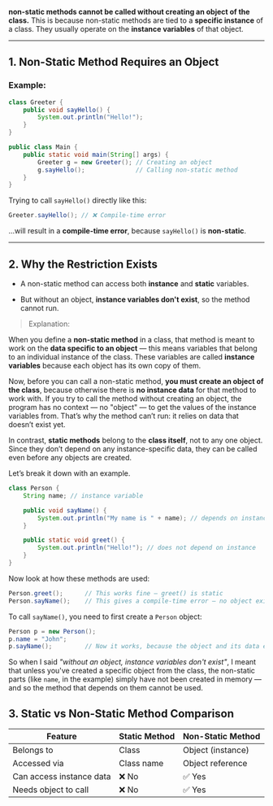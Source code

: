 **non-static methods cannot be called without creating an object of the class.** This is because non-static methods are tied to a **specific instance** of a class. They usually operate on the **instance variables** of that object.

---

## 1\. **Non-Static Method Requires an Object**

### Example:

```java
class Greeter {
    public void sayHello() {
        System.out.println("Hello!");
    }
}

public class Main {
    public static void main(String[] args) {
        Greeter g = new Greeter(); // Creating an object
        g.sayHello();              // Calling non-static method
    }
}
```

Trying to call `sayHello()` directly like this:

```java
Greeter.sayHello(); // ❌ Compile-time error
```

...will result in a **compile-time error**, because `sayHello()` is **non-static**.

---

## 2\. **Why the Restriction Exists**

-   A non-static method can access both **instance** and **static** variables.
    
-   But without an object, **instance variables don't exist**, so the method cannot run.
    

>Explanation:

When you define a **non-static method** in a class, that method is meant to work on the **data specific to an object** — this means variables that belong to an individual instance of the class. These variables are called **instance variables** because each object has its own copy of them.

Now, before you can call a non-static method, **you must create an object of the class**, because otherwise there is **no instance data** for that method to work with. If you try to call the method without creating an object, the program has no context — no "object" — to get the values of the instance variables from. That’s why the method can’t run: it relies on data that doesn’t exist yet.

In contrast, **static methods** belong to the **class itself**, not to any one object. Since they don’t depend on any instance-specific data, they can be called even before any objects are created.

Let’s break it down with an example.

```java
class Person {
    String name; // instance variable

    public void sayName() {
        System.out.println("My name is " + name); // depends on instance variable
    }

    public static void greet() {
        System.out.println("Hello!"); // does not depend on instance
    }
}
```

Now look at how these methods are used:

```java
Person.greet();      // This works fine — greet() is static
Person.sayName();    // This gives a compile-time error — no object exists
```

To call `sayName()`, you need to first create a `Person` object:

```java
Person p = new Person();
p.name = "John";
p.sayName();         // Now it works, because the object and its data exist
```

So when I said *"without an object, instance variables don't exist"*, I meant that unless you've created a specific object from the class, the non-static parts (like `name`, in the example) simply have not been created in memory — and so the method that depends on them cannot be used.

## 3\. **Static vs Non-Static Method Comparison**

| Feature | Static Method | Non-Static Method |
| --- | --- | --- |
| Belongs to | Class | Object (instance) |
| Accessed via | Class name | Object reference |
| Can access instance data | ❌ No | ✅ Yes |
| Needs object to call | ❌ No | ✅ Yes |